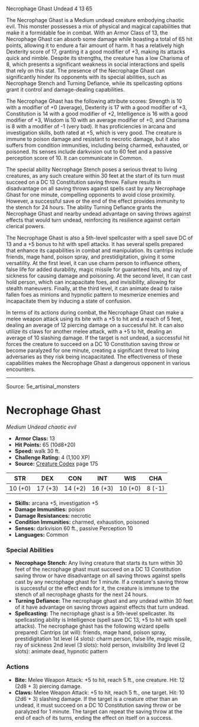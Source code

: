 <MonsterName/>Necrophage Ghast</MonsterName>
<CreatureType/>Undead</CreatureType>
<CR/>4</CR>
<AC/>13</AC>
<HP/>65</HP>
<summary>The Necrophage Ghast is a Medium undead creature embodying chaotic evil. This monster possesses a mix of physical and magical capabilities that make it a formidable foe in combat. With an Armor Class of 13, the Necrophage Ghast can absorb some damage while boasting a total of 65 hit points, allowing it to endure a fair amount of harm. It has a relatively high Dexterity score of 17, granting it a good modifier of +3, making its attacks quick and nimble. Despite its strengths, the creature has a low Charisma of 8, which presents a significant weakness in social interactions and spells that rely on this stat. The presence of the Necrophage Ghast can significantly hinder its opponents with its special abilities, such as Necrophage Stench and Turning Defiance, while its spellcasting options grant it control and damage-dealing capabilities.</summary>

<detail>

The Necrophage Ghast has the following attribute scores: Strength is 10 with a modifier of +0 (average), Dexterity is 17 with a good modifier of +3, Constitution is 14 with a good modifier of +2, Intelligence is 16 with a good modifier of +3, Wisdom is 10 with an average modifier of +0, and Charisma is 8 with a modifier of -1 (very bad). It has proficiencies in arcana and investigation skills, both rated at +5, which is very good. The creature is immune to poison damage and resistant to necrotic damage, but it also suffers from condition immunities, including being charmed, exhausted, or poisoned. Its senses include darkvision out to 60 feet and a passive perception score of 10. It can communicate in Common.

The special ability Necrophage Stench poses a serious threat to living creatures, as any such creature within 30 feet at the start of its turn must succeed on a DC 13 Constitution saving throw. Failure results in disadvantage on all saving throws against spells cast by any Necrophage Ghast for one minute, compelling opponents to avoid close proximity. However, a successful save or the end of the effect provides immunity to the stench for 24 hours. The ability Turning Defiance grants the Necrophage Ghast and nearby undead advantage on saving throws against effects that would turn undead, reinforcing its resilience against certain clerical powers.

The Necrophage Ghast is also a 5th-level spellcaster with a spell save DC of 13 and a +5 bonus to hit with spell attacks. It has several spells prepared that enhance its capabilities in combat and manipulation. Its cantrips include friends, mage hand, poison spray, and prestidigitation, giving it some versatility. At the first level, it can use charm person to influence others, false life for added durability, magic missile for guaranteed hits, and ray of sickness for causing damage and poisoning. At the second level, it can cast hold person, which can incapacitate foes, and invisibility, allowing for stealth maneuvers. Finally, at the third level, it can animate dead to raise fallen foes as minions and hypnotic pattern to mesmerize enemies and incapacitate them by inducing a state of confusion.

In terms of its actions during combat, the Necrophage Ghast can make a melee weapon attack using its bite with a +5 to hit and a reach of 5 feet, dealing an average of 12 piercing damage on a successful hit. It can also utilize its claws for another melee attack, with a +5 to hit, dealing an average of 10 slashing damage. If the target is not undead, a successful hit forces the creature to succeed on a DC 10 Constitution saving throw or become paralyzed for one minute, creating a significant threat to living adversaries as they risk being incapacitated. The effectiveness of these capabilities makes the Necrophage Ghast a dangerous opponent in various encounters.</detail>



---

Source: 5e_artisinal_monsters

# Necrophage Ghast

*Medium* *Undead* *chaotic evil*

- **Armor Class:** 13
- **Hit Points:** 65 (10d8+20)
- **Speed:** walk 30 ft.
- **Challenge Rating:** 4 (1,100 XP)
- **Source:** [Creature Codex](https://koboldpress.com/kpstore/product/creature-codex-for-5th-edition-dnd) page 175

| STR | DEX | CON | INT | WIS | CHA |
| --- | --- | --- | --- | --- | --- |
| 10 (+0) | 17 (+3) | 14 (+2) | 16 (+3) | 10 (+0) | 8 (-1) |

- **Skills:** arcana +5, investigation +5
- **Damage Immunities:** poison
- **Damage Resistances:** necrotic
- **Condition Immunities:** charmed, exhaustion, poisoned
- **Senses:** darkvision 60 ft., passive Perception 10
- **Languages:** Common

### Special Abilities

- **Necrophage Stench:** Any living creature that starts its turn within 30 feet of the necrophage ghast must succeed on a DC 13 Constitution saving throw or have disadvantage on all saving throws against spells cast by any necrophage ghast for 1 minute. If a creature's saving throw is successful or the effect ends for it, the creature is immune to the stench of all necrophage ghasts for the next 24 hours.
- **Turning Defiance:** The necrophage ghast and any undead within 30 feet of it have advantage on saving throws against effects that turn undead.
- **Spellcasting:** The necrophage ghast is a 5th-level spellcaster. Its spellcasting ability is Intelligence (spell save DC 13, +5 to hit with spell attacks). The necrophage ghast has the following wizard spells prepared: 
Cantrips (at will): friends, mage hand, poison spray, prestidigitation
1st level (4 slots): charm person, false life, magic missile, ray of sickness
2nd level (3 slots): hold person, invisibility
3rd level (2 slots): animate dead, hypnotic pattern

### Actions

- **Bite:** Melee Weapon Attack: +5 to hit, reach 5 ft., one creature. Hit: 12 (2d8 + 3) piercing damage.
- **Claws:** Melee Weapon Attack: +5 to hit, reach 5 ft., one target. Hit: 10 (2d6 + 3) slashing damage. If the target is a creature other than an undead, it must succeed on a DC 10 Constitution saving throw or be paralyzed for 1 minute. The target can repeat the saving throw at the end of each of its turns, ending the effect on itself on a success.




